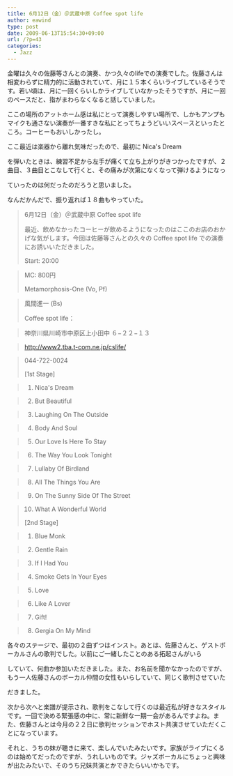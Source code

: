 ```yaml
---
title: 6月12日（金）＠武蔵中原 Coffee spot life
author: eawind
type: post
date: 2009-06-13T15:54:30+09:00
url: /?p=43
categories:
  - Jazz
---
```

金曜は久々の佐藤等さんとの演奏、かつ久々のlifeでの演奏でした。佐藤さんは相変わらずに精力的に活動されていて、月に１５本くらいライブしているそうです。若い頃は、月に一回くらいしかライブしていなかったそうですが、月に一回のペースだと、指がまわらなくなると話していました。

ここの場所のアットホーム感は私にとって演奏しやすい場所で、しかもアンプもマイクも通さない演奏が一番すきな私にとってちょうどいいスペースといったところ。コーヒーもおいしかったし。

ここ最近は楽器から離れ気味だったので、最初に Nica's Dream

を弾いたときは、練習不足から左手が痛くて立ち上がりがきつかったですが、２曲目、３曲目とこなして行くと、その痛みが次第になくなって弾けるようになっ

ていったのは何だったのだろうと思いました。

なんだかんだで、振り返れば１８曲もやっていた。

> 6月12日（金）＠武蔵中原 Coffee spot life
>
> 最近、飲めなかったコーヒーが飲めるようになったのはここのお店のおかげな気がします。今回は佐藤等さんとの久々の Coffee spot life での演奏にお誘いいただきました。
>
> Start: 20:00

>   
> MC: 800円
>
> Metamorphosis-One (Vo, Pf)

>   
> 風間進一 (Bs)
>
> Coffee spot life：

>   
> 神奈川県川崎市中原区上小田中 ６−２２−１３

>   
> <a href="http://www2.tba.t-com.ne.jp/cslife/" target="_blank">http://<wbr>www2.tb<wbr>a.t-com<wbr>.ne.jp/<wbr>cslife/</a>

>   
> 044-722-0024
>
> [1st Stage]

>   
> 1. Nica's Dream

>   
> 2. But Beautiful

>   
> 3. Laughing On The Outside

>   
> 4. Body And Soul

>   
> 5. Our Love Is Here To Stay

>   
> 6. The Way You Look Tonight

>   
> 7. Lullaby Of Birdland

>   
> 8. All The Things You Are

>   
> 9. On The Sunny Side Of The Street

>   
> 10. What A Wonderful World
>
> [2nd Stage]

>   
> 1. Blue Monk

>   
> 2. Gentle Rain

>   
> 3. If I Had You

>   
> 4. Smoke Gets In Your Eyes

>   
> 5. Love

>   
> 6. Like A Lover

>   
> 7. Gift!

>   
> 8. Gergia On My Mind

各々のステージで、最初の２曲ずつはインスト。あとは、佐藤さんと、ゲストボーカルさんの歌判でした。以前にご一緒したことのある拓起さんがいら

していて、何曲か参加いただきました。また、お名前を聞かなかったのですが、もう一人佐藤さんのボーカル仲間の女性もいらしていて、同じく歌判させていた

だきました。

次から次へと楽譜が提示され、歌判をこなして行くのは最近私が好きなスタイルです。一回で決める緊張感の中に、常に新鮮な一期一会があるんですよね。また、佐藤さんとは今月の２２日に歌判セッションでホスト共演させていただくことになっています。

それと、うちの妹が聴きに来て、楽しんでいたみたいです。家族がライブにくるのは始めてだったのですが、うれしいものです。ジャズボーカルにちょっと興味が出たみたいで、そのうち兄妹共演とかできたらいいかもです。
